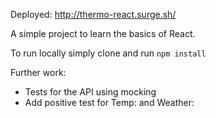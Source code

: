 Deployed: http://thermo-react.surge.sh/

A simple project to learn the basics of React.


To run locally simply clone and run `npm install`

Further work:
- Tests for the API using mocking
- Add positive test for Temp: and Weather: